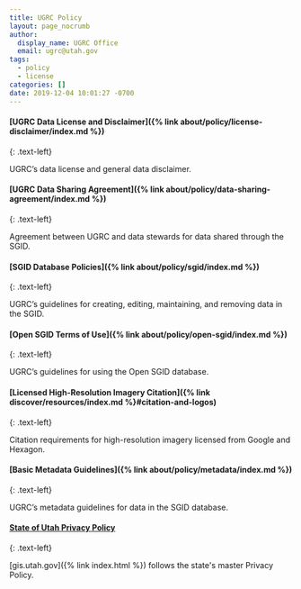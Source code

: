 ```yaml
---
title: UGRC Policy
layout: page_nocrumb
author:
  display_name: UGRC Office
  email: ugrc@utah.gov
tags:
  - policy
  - license
categories: []
date: 2019-12-04 10:01:27 -0700
---
```


#### [UGRC Data License and Disclaimer]({% link about/policy/license-disclaimer/index.md %})
{: .text-left}

UGRC’s data license and general data disclaimer.

#### [UGRC Data Sharing Agreement]({% link about/policy/data-sharing-agreement/index.md %})
{: .text-left}

Agreement between UGRC and data stewards for data shared through the SGID.

#### [SGID Database Policies]({% link about/policy/sgid/index.md %})
{: .text-left}

UGRC’s guidelines for creating, editing, maintaining, and removing data in the SGID.

#### [Open SGID Terms of Use]({% link about/policy/open-sgid/index.md %})
{: .text-left}

UGRC’s guidelines for using the Open SGID database.

#### [Licensed High-Resolution Imagery Citation]({% link discover/resources/index.md %}#citation-and-logos)
{: .text-left}

Citation requirements for high-resolution imagery licensed from Google and Hexagon.

#### [Basic Metadata Guidelines]({% link about/policy/metadata/index.md %})
{: .text-left}

UGRC’s metadata guidelines for data in the SGID database.

#### [State of Utah Privacy Policy](https://www.utah.gov/support/privacypolicy.html)
{: .text-left}

[gis.utah.gov]({% link index.html %}) follows the state's master Privacy Policy.
